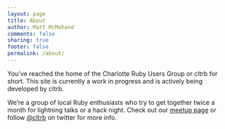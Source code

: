 ```yaml
---
layout: page
title: About
author: Matt McMahand
comments: false
sharing: true
footer: false
permalink: /about/
---
```


You’ve reached the home of the Charlotte Ruby Users Group or cltrb for short. This site is currently a work in progress and is actively being developed by cltrb.

We’re a group of local Ruby enthusiasts who try to get together twice a month for lightning talks or a hack night. Check out our [meetup page](https://www.meetup.com/charlotte-rb/) or follow [@cltrb](http://twitter.com/cltrb) on twitter for more info.
